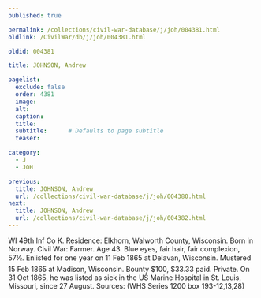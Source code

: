 ```yaml
---
published: true

permalink: /collections/civil-war-database/j/joh/004381.html
oldlink: /CivilWar/db/j/joh/004381.html

oldid: 004381

title: JOHNSON, Andrew

pagelist:
  exclude: false
  order: 4381
  image: 
  alt:
  caption:
  title:
  subtitle:      # Defaults to page subtitle
  teaser:

category: 
  - J 
  - JOH

previous:
  title: JOHNSON, Andrew
  url: /collections/civil-war-database/j/joh/004380.html  
next:
  title: JOHNSON, Andrew
  url: /collections/civil-war-database/j/joh/004382.html   
---
```

WI 49th Inf Co K. Residence: Elkhorn, Walworth County, Wisconsin. Born in Norway. Civil War: Farmer. Age 43. Blue eyes, fair hair, fair complexion, 5&#146;7&frac12;&#148;. Enlisted for one year on 11 Feb 1865 at Delavan, Wisconsin. Mustered 15 Feb 1865 at Madison, Wisconsin. Bounty $100, $33.33 paid. Private. On 31 Oct 1865, he was listed as sick in the US Marine Hospital in St. Louis, Missouri, since 27 August. Sources: (WHS Series 1200 box 193-12,13,28)